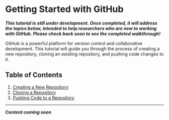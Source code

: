 # Getting Started with GitHub

**_This tutorial is still under development. Once completed, it will address the topics below, intended to help researchers who are new to working with GitHub. Please check back soon to see the completed walkthrough!_**

GitHub is a powerful platform for version control and collaborative development. This tutorial will guide you through the process of creating a new repository, cloning an existing repository, and pushing code changes to it.

## Table of Contents

1. [Creating a New Repository](#creating-a-new-repository)
2. [Cloning a Repository](#cloning-a-repository)
3. [Pushing Code to a Repository](#pushing-code-to-a-repository)

------

**_Content coming soon_**